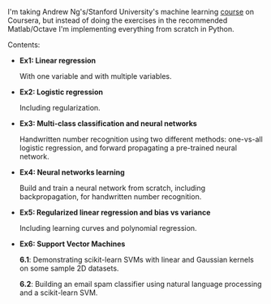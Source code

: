 I'm taking Andrew Ng's/Stanford University's machine learning [course](https://www.coursera.org/learn/machine-learning) on Coursera, but instead of doing the exercises in the recommended Matlab/Octave I'm implementing everything from scratch in Python.

Contents:

* **Ex1: Linear regression**

   With one variable and with multiple variables.

* **Ex2: Logistic regression**

   Including regularization.

* **Ex3: Multi-class classification  and neural networks**

   Handwritten number recognition using two different methods: one-vs-all logistic regression, and forward propagating a pre-trained neural network.

* **Ex4: Neural networks learning**

   Build and train a neural network from scratch, including backpropagation, for handwritten number recognition.

* **Ex5: Regularized linear regression and bias vs variance**

   Including learning curves and polynomial regression.

* **Ex6: Support Vector Machines**

   **6.1**: Demonstrating scikit-learn SVMs with linear and Gaussian kernels on some sample 2D datasets.

  **6.2**: Building an email spam classifier using natural language processing and a scikit-learn SVM.